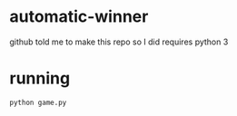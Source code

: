 # automatic-winner
github told me to make this repo so I did
requires python 3

# running
    python game.py
